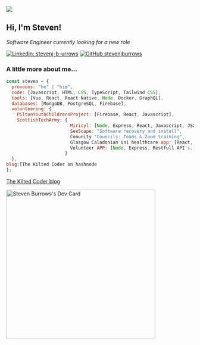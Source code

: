 <img src="https://github.com/stevenjburrows/stevenjburrows/blob/master/banner.jpg">

## Hi, I'm Steven!
<p><em>Software Engineer currently looking for a new role
</em></p>

[![Linkedin: stevenj-b-urrows](https://img.shields.io/badge/-stevenjburrows-blue?style=flat-square&logo=Linkedin&logoColor=white&link=https://www.linkedin.com/in/thaianebraga/)](https://www.linkedin.com/in/steven-j-burrows/)
[![GitHub stevenjburrows](https://img.shields.io/github/followers/stevenjburrows?label=follow&style=social)](https://github.com/stevenjburrows)

### A little more about me...


```javascript
const steven = {
  pronouns: "he" | "him",
  code: [Javascript, HTML, CSS, TypeScript, Tailwind CSS],
  tools: [Vue, React, React Native, Node, Docker, GraphQL],
  databases: [MongoDB, PostgreSQL, Firebase],
  volunteering: {
    PiltonYouthChildrensProject: [Firebase, React, Javascript],
    ScottishTechArmy: {
                        Miricyl: [Node, Express, React, Javascript, JSX, helping DevOps, Helping database Enigneer],
                        SeeScape: "Software recovery and install",
                        Comunity "Councils: Teams & Zoom training",
                        Glasgow Caladonian Uni healthcare app: [React, Javascript, JSX, CSS],
                        Volunteer APP: [Node, Express, Restfull API's, React Native, TypeScript, Styled Components]
                      }
  },
blog:[The Kilted Coder on hashnode
};
```
[The Kilted Coder blog](https://thekiltedcoder.hashnode.dev/)

<a href="https://app.daily.dev/stevenb"><img src="https://api.daily.dev/devcards/92a71bcc6e18436cb507d74106c69205.png?r=n71" width="400" alt="Steven Burrows's Dev Card"/></a>

